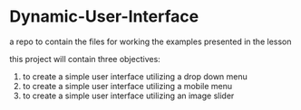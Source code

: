 # Dynamic-User-Interface
a repo to contain the files for working the examples presented in  the lesson

this project will contain three objectives: 

1. to create a simple user interface utilizing a drop down menu
2. to create a simple user interface utilizing a mobile menu
3. to create a simple user interface utilizing an image slider